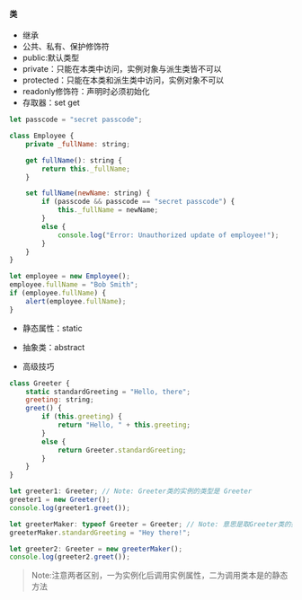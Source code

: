 #### 类

- 继承
- 公共、私有、保护修饰符
 - public:默认类型
 - private：只能在本类中访问，实例对象与派生类皆不可以
 - protected：只能在本类和派生类中访问，实例对象不可以
- readonly修饰符：声明时必须初始化
- 存取器：set get
```js
let passcode = "secret passcode";

class Employee {
    private _fullName: string;

    get fullName(): string {
        return this._fullName;
    }

    set fullName(newName: string) {
        if (passcode && passcode == "secret passcode") {
            this._fullName = newName;
        }
        else {
            console.log("Error: Unauthorized update of employee!");
        }
    }
}

let employee = new Employee();
employee.fullName = "Bob Smith";
if (employee.fullName) {
    alert(employee.fullName);
}
```

- 静态属性：static
- 抽象类：abstract

- 高级技巧
```js
class Greeter {
    static standardGreeting = "Hello, there";
    greeting: string;
    greet() {
        if (this.greeting) {
            return "Hello, " + this.greeting;
        }
        else {
            return Greeter.standardGreeting;
        }
    }
}

let greeter1: Greeter; // Note: Greeter类的实例的类型是 Greeter
greeter1 = new Greeter();
console.log(greeter1.greet());

let greeterMaker: typeof Greeter = Greeter; // Note: 意思是取Greeter类的类型，而不是实例的类型
greeterMaker.standardGreeting = "Hey there!";

let greeter2: Greeter = new greeterMaker();
console.log(greeter2.greet());
```
> Note:注意两者区别，一为实例化后调用实例属性，二为调用类本是的静态方法